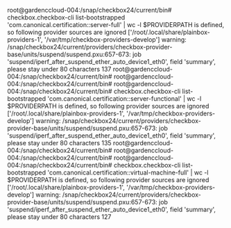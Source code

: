 root@gardenccloud-004:/snap/checkbox24/current/bin# checkbox.checkbox-cli list-bootstrapped 'com.canonical.certification::server-full' | wc -l
$PROVIDERPATH is defined, so following provider sources are ignored ['/root/.local/share/plainbox-providers-1', '/var/tmp/checkbox-providers-develop']
warning: /snap/checkbox24/current/providers/checkbox-provider-base/units/suspend/suspend.pxu:657-673: job 'suspend/iperf_after_suspend_ether_auto_device1_eth0', field 'summary', please stay under 80 characters
137
root@gardenccloud-004:/snap/checkbox24/current/bin#
root@gardenccloud-004:/snap/checkbox24/current/bin#
root@gardenccloud-004:/snap/checkbox24/current/bin# checkbox.checkbox-cli list-bootstrapped 'com.canonical.certification::server-functional' | wc -l
$PROVIDERPATH is defined, so following provider sources are ignored ['/root/.local/share/plainbox-providers-1', '/var/tmp/checkbox-providers-develop']
warning: /snap/checkbox24/current/providers/checkbox-provider-base/units/suspend/suspend.pxu:657-673: job 'suspend/iperf_after_suspend_ether_auto_device1_eth0', field 'summary', please stay under 80 characters
135
root@gardenccloud-004:/snap/checkbox24/current/bin#
root@gardenccloud-004:/snap/checkbox24/current/bin#
root@gardenccloud-004:/snap/checkbox24/current/bin# checkbox.checkbox-cli list-bootstrapped 'com.canonical.certification::virtual-machine-full' | wc -l
$PROVIDERPATH is defined, so following provider sources are ignored ['/root/.local/share/plainbox-providers-1', '/var/tmp/checkbox-providers-develop']
warning: /snap/checkbox24/current/providers/checkbox-provider-base/units/suspend/suspend.pxu:657-673: job 'suspend/iperf_after_suspend_ether_auto_device1_eth0', field 'summary', please stay under 80 characters
127

